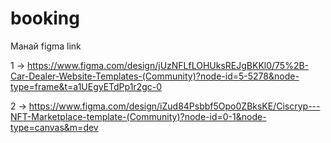 # booking

Манай figma link

1 -> https://www.figma.com/design/jUzNFLfLOHUksREJgBKKl0/75%2B-Car-Dealer-Website-Templates-(Community)?node-id=5-5278&node-type=frame&t=a1UEgyETdPp1r2gc-0

2 -> https://www.figma.com/design/iZud84Psbbf5Opo0ZBksKE/Ciscryp---NFT-Marketplace-template-(Community)?node-id=0-1&node-type=canvas&m=dev
